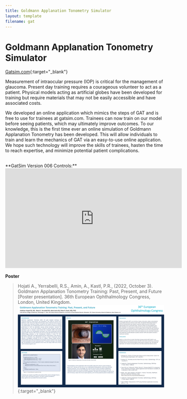 ```yaml
---
title: Goldmann Applanation Tonometry Simulator
layout: template
filename: gat
---
```


# Goldmann Applanation Tonometry Simulator

[Gatsim.com](https://ryerrabelli.github.io/TonometrySimulation/src/v004/){:target="_blank"}

Measurement of intraocular pressure (IOP) is critical for the management of glaucoma. Present day training requires a courageous volunteer to act as a patient. 
Physical models acting as artificial globes have been developed for training but require materials that may not be easily accessible and have associated costs.


We developed an online application which mimics the steps of GAT and is free to use for trainees
at gatsim.com. Trainees can now train on our model before seeing patients, which may ultimately improve
outcomes. To our knowledge, this is the first time ever an online simulation of Goldmann Applanation
Tonometry has been developed. This will allow individuals to train and learn the mechanics of GAT via an
easy-to-use online application. We hope such technology will improve the skills of trainees, hasten the time
to reach expertise, and minimize potential patient complications.

<br>
**GatSim Version 006 Controls:**
<iframe width="560" height="315" src="https://www.youtube.com/embed/eSvznPMBehY" frameborder="0" allow="autoplay; encrypted-media" allowfullscreen></iframe>


<br>

**Poster**
>Hojati A., Yerrabelli, R.S., Amin, A., Kastl, P.R., (2022, October 3). Goldmann Applanation Tonometry Training: Past, Present, and Future [Poster presentation]. 36th European Ophthalmology Congress, London, United Kingdom.
>[![Goldmann Applanation Tonometry Training: Past, Present, and Future](https://github.com/EyeCanDoIt/EyeCanDoIt.github.io/blob/main/Images/europoster.png?raw=true)](https://github.com/EyeCanDoIt/EyeCanDoIt.github.io/blob/main/Images/europoster.png?raw=true){:target="_blank"}
